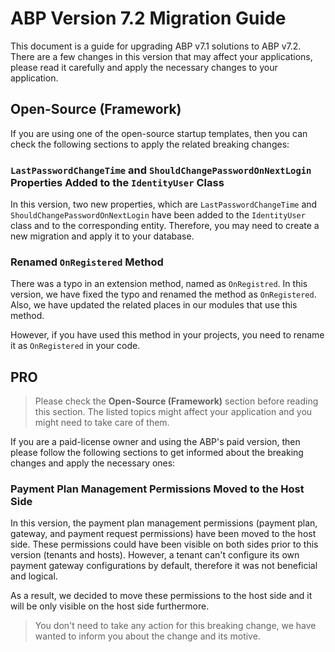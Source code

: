# ABP Version 7.2 Migration Guide

This document is a guide for upgrading ABP v7.1 solutions to ABP v7.2. There are a few changes in this version that may affect your applications, please read it carefully and apply the necessary changes to your application.

## Open-Source (Framework)

If you are using one of the open-source startup templates, then you can check the following sections to apply the related breaking changes:

### `LastPasswordChangeTime` and `ShouldChangePasswordOnNextLogin` Properties Added to the `IdentityUser` Class

In this version, two new properties, which are `LastPasswordChangeTime` and `ShouldChangePasswordOnNextLogin` have been added to the `IdentityUser` class and to the corresponding entity. Therefore, you may need to create a new migration and apply it to your database.

### Renamed `OnRegistered` Method

There was a typo in an extension method, named as `OnRegistred`. In this version, we have fixed the typo and renamed the method as `OnRegistered`. Also, we have updated the related places in our modules that use this method. 

However, if you have used this method in your projects, you need to rename it as `OnRegistered` in your code.

## PRO

> Please check the **Open-Source (Framework)** section before reading this section. The listed topics might affect your application and you might need to take care of them.

If you are a paid-license owner and using the ABP's paid version, then please follow the following sections to get informed about the breaking changes and apply the necessary ones:

### Payment Plan Management Permissions Moved to the Host Side

In this version, the payment plan management permissions (payment plan, gateway, and payment request permissions) have been moved to the host side. These permissions could have been visible on both sides prior to this version (tenants and hosts). However, a tenant can't configure its own payment gateway configurations by default, therefore it was not beneficial and logical. 

As a result, we decided to move these permissions to the host side and it will be only visible on the host side furthermore. 

> You don't need to take any action for this breaking change, we have wanted to inform you about the change and its motive.